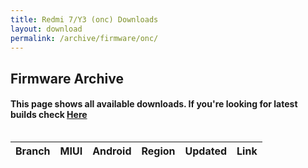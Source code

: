```yaml
---
title: Redmi 7/Y3 (onc) Downloads
layout: download
permalink: /archive/firmware/onc/
---
```


## Firmware Archive
#### This page shows all available downloads. If you're looking for latest builds check [Here](/firmware/onc/)


<div style="overflow-x:auto;">
<table id="firmware" class="compact row-border" style="width:100%">
    <thead>
        <tr>
            <th>Branch</th>
            <th>MIUI</th>
            <th>Android</th>
            <th>Region</th>
            <th>Updated</th>
            <th>Link</th>
        </tr>
    </thead>
    <script>loadFirmwareDownloads('onc', 'full')</script>
</table>
</div>
